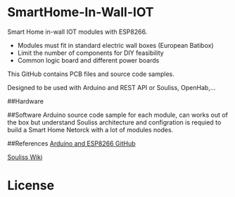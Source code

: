 # SmartHome-In-Wall-IOT

Smart Home in-wall IOT modules with ESP8266.

* Modules must fit in standard electric wall boxes (European Batibox)
* Limit the number of components for DIY feasibility
* Common logic board and different power boards

This GitHub contains PCB files and source code samples.

Designed to be used with Arduino and REST API or Souliss, OpenHab,...

##Hardware


##Software
Arduino source code sample for each module, can works out of the box but understand Souliss architecture and configration is requied to build a Smart Home Netorck with a lot of modules nodes.


##References
[Arduino and ESP8266 GitHub](https://github.com/esp8266/Arduino)

[Souliss Wiki](https://github.com/souliss/souliss/wiki) 

# License
